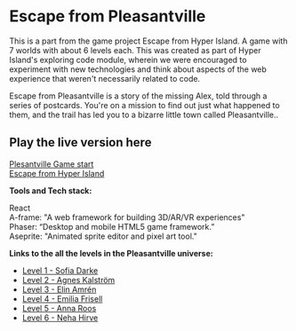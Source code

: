 # Escape from Pleasantville

This is a part from the game project Escape from Hyper Island. A game with 7 worlds with about 6 levels each.
This was created as part of Hyper Island's exploring code module, wherein we were encouraged to experiment with new technologies and think about aspects of the web experience that weren't necessarily related to code.

Escape from Pleasantville is a story of the missing Alex, told through a series of postcards. You're on a mission to find out just what happened to them, and the trail has led you to a bizarre little town called Pleasantville..


## Play the live version here

[Plesantville Game start](https://escapefromhyperisland.github.io/pleasantville)  
[Escape from Hyper Island](https://escapefromhyperisland.github.io)  


**Tools and Tech stack:**

React  
A-frame: "A web framework for building 3D/AR/VR experiences"  
Phaser: “Desktop and mobile HTML5 game framework.”  
Aseprite: "Animated sprite editor and pixel art tool."  



**Links to the all the levels in the Pleasantville universe:**

- [Level 1 - Sofia Darke](https://github.com/sofiadarkeweb/pleasantville)
- [Level 2 - Agnes Kalström](https://github.com/agneskalstrom/level-2-the-dream)
- [Level 3 - Elin Amrén](https://github.com/elinamren/pleasantville-level3)
- [Level 4 - Emilia Frisell](https://github.com/emiliafrisell/MazeGame)
- [Level 5 - Anna Roos](https://github.com/AnnaRoos/the-medium-aframe)
- [Level 6 - Neha Hirve](https://github.com/nehahirve/pleasantville)
